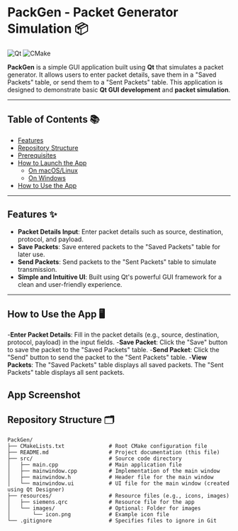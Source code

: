 # PackGen - Packet Generator Simulation 📦

![Qt](https://img.shields.io/badge/Qt-6.x-green?logo=qt)
![CMake](https://img.shields.io/badge/CMake-3.14+-blue?logo=cmake)

**PackGen** is a simple GUI application built using **Qt** that simulates a packet generator. It allows users to enter packet details, save them in a "Saved Packets" table, or send them to a "Sent Packets" table. This application is designed to demonstrate basic **Qt GUI development** and **packet simulation**.

---

## Table of Contents 📚
- [Features](#features)
- [Repository Structure](#repository-structure)
- [Prerequisites](#prerequisites)
- [How to Launch the App](#how-to-launch-the-app)
  - [On macOS/Linux](#on-macoslinux)
  - [On Windows](#on-windows)
- [How to Use the App](#how-to-use-the-app)

---

## Features ✨

- **Packet Details Input**: Enter packet details such as source, destination, protocol, and payload.
- **Save Packets**: Save entered packets to the "Saved Packets" table for later use.
- **Send Packets**: Send packets to the "Sent Packets" table to simulate transmission.
- **Simple and Intuitive UI**: Built using Qt's powerful GUI framework for a clean and user-friendly experience.

---
## How to Use the App 🖥️

-**Enter Packet Details**:
  Fill in the packet details (e.g., source, destination, protocol, payload) in the input fields.
-**Save Packet**:
  Click the "Save" button to save the packet to the "Saved Packets" table.
-**Send Packet**:
  Click the "Send" button to send the packet to the "Sent Packets" table.
-**View Packets**:
The "Saved Packets" table displays all saved packets.
The "Sent Packets" table displays all sent packets.

## App Screenshot



## Repository Structure 🗂️

```plaintext
PackGen/
├── CMakeLists.txt              # Root CMake configuration file
├── README.md                   # Project documentation (this file)
├── src/                        # Source code directory
│   ├── main.cpp                # Main application file
│   ├── mainwindow.cpp          # Implementation of the main window
│   ├── mainwindow.h            # Header file for the main window
│   └── mainwindow.ui           # UI file for the main window (created using Qt Designer)
├── resources/                  # Resource files (e.g., icons, images)
│   ├── siemens.qrc             # Resource file for the app
│   └── images/                 # Optional: Folder for images
│       └── icon.png            # Example icon file
└── .gitignore                  # Specifies files to ignore in Git




